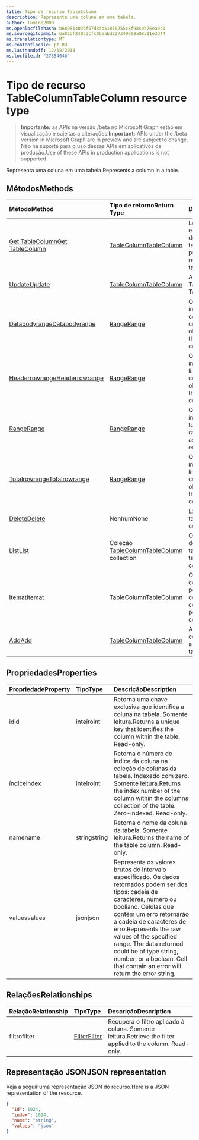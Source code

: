 ```yaml
---
title: Tipo de recurso TableColumn
description: Representa uma coluna em uma tabela.
author: lumine2008
ms.openlocfilehash: b68051403bf57d84b51850255c8f98c0b76ea9c0
ms.sourcegitcommit: 6a82bf240a3cfc0baabd227349e08a08311e3d44
ms.translationtype: MT
ms.contentlocale: pt-BR
ms.lasthandoff: 12/18/2018
ms.locfileid: "27354646"
---
```

# <a name="tablecolumn-resource-type"></a><span data-ttu-id="c62a3-103">Tipo de recurso TableColumn</span><span class="sxs-lookup"><span data-stu-id="c62a3-103">TableColumn resource type</span></span>

> <span data-ttu-id="c62a3-104">**Importante:** as APIs na versão /beta no Microsoft Graph estão em visualização e sujeitas a alterações.</span><span class="sxs-lookup"><span data-stu-id="c62a3-104">**Important:** APIs under the /beta version in Microsoft Graph are in preview and are subject to change.</span></span> <span data-ttu-id="c62a3-105">Não há suporte para o uso dessas APIs em aplicativos de produção.</span><span class="sxs-lookup"><span data-stu-id="c62a3-105">Use of these APIs in production applications is not supported.</span></span>

<span data-ttu-id="c62a3-106">Representa uma coluna em uma tabela.</span><span class="sxs-lookup"><span data-stu-id="c62a3-106">Represents a column in a table.</span></span>


## <a name="methods"></a><span data-ttu-id="c62a3-107">Métodos</span><span class="sxs-lookup"><span data-stu-id="c62a3-107">Methods</span></span>

| <span data-ttu-id="c62a3-108">Método</span><span class="sxs-lookup"><span data-stu-id="c62a3-108">Method</span></span>           | <span data-ttu-id="c62a3-109">Tipo de retorno</span><span class="sxs-lookup"><span data-stu-id="c62a3-109">Return Type</span></span>    |<span data-ttu-id="c62a3-110">Descrição</span><span class="sxs-lookup"><span data-stu-id="c62a3-110">Description</span></span>|
|:---------------|:--------|:----------|
|[<span data-ttu-id="c62a3-111">Get TableColumn</span><span class="sxs-lookup"><span data-stu-id="c62a3-111">Get TableColumn</span></span>](../api/tablecolumn-get.md) | [<span data-ttu-id="c62a3-112">TableColumn</span><span class="sxs-lookup"><span data-stu-id="c62a3-112">TableColumn</span></span>](tablecolumn.md) |<span data-ttu-id="c62a3-113">Leia as propriedades e os relacionamentos do objeto tableColumn.</span><span class="sxs-lookup"><span data-stu-id="c62a3-113">Read properties and relationships of tableColumn object.</span></span>|
|[<span data-ttu-id="c62a3-114">Update</span><span class="sxs-lookup"><span data-stu-id="c62a3-114">Update</span></span>](../api/tablecolumn-update.md) | [<span data-ttu-id="c62a3-115">TableColumn</span><span class="sxs-lookup"><span data-stu-id="c62a3-115">TableColumn</span></span>](tablecolumn.md) |<span data-ttu-id="c62a3-116">Atualize o objeto TableColumn.</span><span class="sxs-lookup"><span data-stu-id="c62a3-116">Update TableColumn object.</span></span> |
|[<span data-ttu-id="c62a3-117">Databodyrange</span><span class="sxs-lookup"><span data-stu-id="c62a3-117">Databodyrange</span></span>](../api/tablecolumn-databodyrange.md)|[<span data-ttu-id="c62a3-118">Range</span><span class="sxs-lookup"><span data-stu-id="c62a3-118">Range</span></span>](range.md)|<span data-ttu-id="c62a3-119">Obtém o objeto de intervalo associado ao corpo de dados da coluna.</span><span class="sxs-lookup"><span data-stu-id="c62a3-119">Gets the range object associated with the data body of the column.</span></span>|
|[<span data-ttu-id="c62a3-120">Headerrowrange</span><span class="sxs-lookup"><span data-stu-id="c62a3-120">Headerrowrange</span></span>](../api/tablecolumn-headerrowrange.md)|[<span data-ttu-id="c62a3-121">Range</span><span class="sxs-lookup"><span data-stu-id="c62a3-121">Range</span></span>](range.md)|<span data-ttu-id="c62a3-122">Obtém o objeto de intervalo associado à linha de cabeçalho da coluna.</span><span class="sxs-lookup"><span data-stu-id="c62a3-122">Gets the range object associated with the header row of the column.</span></span>|
|[<span data-ttu-id="c62a3-123">Range</span><span class="sxs-lookup"><span data-stu-id="c62a3-123">Range</span></span>](../api/tablecolumn-range.md)|[<span data-ttu-id="c62a3-124">Range</span><span class="sxs-lookup"><span data-stu-id="c62a3-124">Range</span></span>](range.md)|<span data-ttu-id="c62a3-125">Obtém o objeto de intervalo associado a toda a coluna.</span><span class="sxs-lookup"><span data-stu-id="c62a3-125">Gets the range object associated with the entire column.</span></span>|
|[<span data-ttu-id="c62a3-126">Totalrowrange</span><span class="sxs-lookup"><span data-stu-id="c62a3-126">Totalrowrange</span></span>](../api/tablecolumn-totalrowrange.md)|[<span data-ttu-id="c62a3-127">Range</span><span class="sxs-lookup"><span data-stu-id="c62a3-127">Range</span></span>](range.md)|<span data-ttu-id="c62a3-128">Obtém o objeto de intervalo associado à linha de totais da coluna.</span><span class="sxs-lookup"><span data-stu-id="c62a3-128">Gets the range object associated with the totals row of the column.</span></span>|
|[<span data-ttu-id="c62a3-129">Delete</span><span class="sxs-lookup"><span data-stu-id="c62a3-129">Delete</span></span>](../api/tablecolumn-delete.md)|<span data-ttu-id="c62a3-130">Nenhum</span><span class="sxs-lookup"><span data-stu-id="c62a3-130">None</span></span>|<span data-ttu-id="c62a3-131">Exclui a coluna da tabela.</span><span class="sxs-lookup"><span data-stu-id="c62a3-131">Deletes the column from the table.</span></span>|
|[<span data-ttu-id="c62a3-132">List</span><span class="sxs-lookup"><span data-stu-id="c62a3-132">List</span></span>](../api/tablecolumn-list.md) | <span data-ttu-id="c62a3-133">Coleção [TableColumn](tablecolumn.md)</span><span class="sxs-lookup"><span data-stu-id="c62a3-133">[TableColumn](tablecolumn.md) collection</span></span> |<span data-ttu-id="c62a3-134">Obtenha uma coleção de objetos tableColumn.</span><span class="sxs-lookup"><span data-stu-id="c62a3-134">Get tableColumn object collection.</span></span> |
|[<span data-ttu-id="c62a3-135">Itemat</span><span class="sxs-lookup"><span data-stu-id="c62a3-135">Itemat</span></span>](../api/tablecolumncollection-itemat.md)|[<span data-ttu-id="c62a3-136">TableColumn</span><span class="sxs-lookup"><span data-stu-id="c62a3-136">TableColumn</span></span>](tablecolumn.md)|<span data-ttu-id="c62a3-137">Obtém uma coluna com base em sua posição na coleção.</span><span class="sxs-lookup"><span data-stu-id="c62a3-137">Gets a column based on its position in the collection.</span></span>|
|[<span data-ttu-id="c62a3-138">Add</span><span class="sxs-lookup"><span data-stu-id="c62a3-138">Add</span></span>](../api/tablecolumncollection-add.md)|[<span data-ttu-id="c62a3-139">TableColumn</span><span class="sxs-lookup"><span data-stu-id="c62a3-139">TableColumn</span></span>](tablecolumn.md)|<span data-ttu-id="c62a3-140">Adiciona uma nova coluna à tabela.</span><span class="sxs-lookup"><span data-stu-id="c62a3-140">Adds a new column to the table.</span></span>|

## <a name="properties"></a><span data-ttu-id="c62a3-141">Propriedades</span><span class="sxs-lookup"><span data-stu-id="c62a3-141">Properties</span></span>
| <span data-ttu-id="c62a3-142">Propriedade</span><span class="sxs-lookup"><span data-stu-id="c62a3-142">Property</span></span>     | <span data-ttu-id="c62a3-143">Tipo</span><span class="sxs-lookup"><span data-stu-id="c62a3-143">Type</span></span>   |<span data-ttu-id="c62a3-144">Descrição</span><span class="sxs-lookup"><span data-stu-id="c62a3-144">Description</span></span>|
|:---------------|:--------|:----------|
|<span data-ttu-id="c62a3-145">id</span><span class="sxs-lookup"><span data-stu-id="c62a3-145">id</span></span>|<span data-ttu-id="c62a3-146">inteiro</span><span class="sxs-lookup"><span data-stu-id="c62a3-146">int</span></span>|<span data-ttu-id="c62a3-p102">Retorna uma chave exclusiva que identifica a coluna na tabela. Somente leitura.</span><span class="sxs-lookup"><span data-stu-id="c62a3-p102">Returns a unique key that identifies the column within the table. Read-only.</span></span>|
|<span data-ttu-id="c62a3-149">índice</span><span class="sxs-lookup"><span data-stu-id="c62a3-149">index</span></span>|<span data-ttu-id="c62a3-150">inteiro</span><span class="sxs-lookup"><span data-stu-id="c62a3-150">int</span></span>|<span data-ttu-id="c62a3-p103">Retorna o número de índice da coluna na coleção de colunas da tabela. Indexado com zero. Somente leitura.</span><span class="sxs-lookup"><span data-stu-id="c62a3-p103">Returns the index number of the column within the columns collection of the table. Zero-indexed. Read-only.</span></span>|
|<span data-ttu-id="c62a3-154">name</span><span class="sxs-lookup"><span data-stu-id="c62a3-154">name</span></span>|<span data-ttu-id="c62a3-155">string</span><span class="sxs-lookup"><span data-stu-id="c62a3-155">string</span></span>|<span data-ttu-id="c62a3-p104">Retorna o nome da coluna da tabela. Somente leitura.</span><span class="sxs-lookup"><span data-stu-id="c62a3-p104">Returns the name of the table column. Read-only.</span></span>|
|<span data-ttu-id="c62a3-158">values</span><span class="sxs-lookup"><span data-stu-id="c62a3-158">values</span></span>|<span data-ttu-id="c62a3-159">json</span><span class="sxs-lookup"><span data-stu-id="c62a3-159">json</span></span>|<span data-ttu-id="c62a3-p105">Representa os valores brutos do intervalo especificado. Os dados retornados podem ser dos tipos: cadeia de caracteres, número ou booliano. Células que contêm um erro retornarão a cadeia de caracteres de erro.</span><span class="sxs-lookup"><span data-stu-id="c62a3-p105">Represents the raw values of the specified range. The data returned could be of type string, number, or a boolean. Cell that contain an error will return the error string.</span></span>|

## <a name="relationships"></a><span data-ttu-id="c62a3-163">Relações</span><span class="sxs-lookup"><span data-stu-id="c62a3-163">Relationships</span></span>
| <span data-ttu-id="c62a3-164">Relação</span><span class="sxs-lookup"><span data-stu-id="c62a3-164">Relationship</span></span> | <span data-ttu-id="c62a3-165">Tipo</span><span class="sxs-lookup"><span data-stu-id="c62a3-165">Type</span></span>   |<span data-ttu-id="c62a3-166">Descrição</span><span class="sxs-lookup"><span data-stu-id="c62a3-166">Description</span></span>|
|:---------------|:--------|:----------|
|<span data-ttu-id="c62a3-167">filtro</span><span class="sxs-lookup"><span data-stu-id="c62a3-167">filter</span></span>|[<span data-ttu-id="c62a3-168">Filter</span><span class="sxs-lookup"><span data-stu-id="c62a3-168">Filter</span></span>](filter.md)|<span data-ttu-id="c62a3-p106">Recupera o filtro aplicado à coluna. Somente leitura.</span><span class="sxs-lookup"><span data-stu-id="c62a3-p106">Retrieve the filter applied to the column. Read-only.</span></span>|

## <a name="json-representation"></a><span data-ttu-id="c62a3-171">Representação JSON</span><span class="sxs-lookup"><span data-stu-id="c62a3-171">JSON representation</span></span>

<span data-ttu-id="c62a3-172">Veja a seguir uma representação JSON do recurso.</span><span class="sxs-lookup"><span data-stu-id="c62a3-172">Here is a JSON representation of the resource.</span></span>

<!-- {
  "blockType": "resource",
  "optionalProperties": [

  ],
  "@odata.type": "microsoft.graph.tableColumn"
}-->

```json
{
  "id": 1024,
  "index": 1024,
  "name": "string",
  "values": "json"
}

```

<!-- uuid: 8fcb5dbc-d5aa-4681-8e31-b001d5168d79
2015-10-25 14:57:30 UTC -->
<!-- {
  "type": "#page.annotation",
  "description": "TableColumn resource",
  "keywords": "",
  "section": "documentation",
  "tocPath": ""
}-->